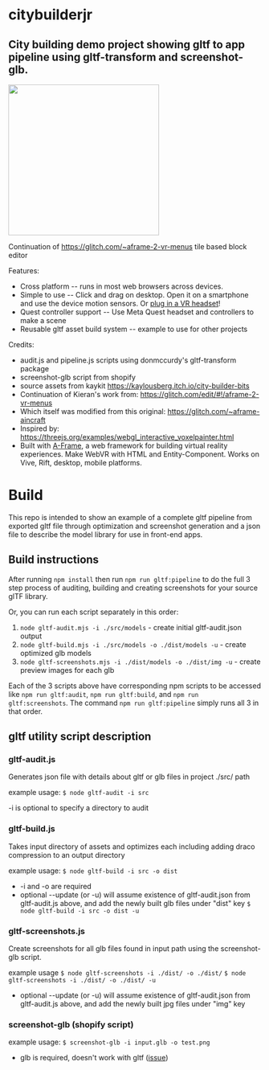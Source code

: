 # citybuilderjr
## City building demo project showing gltf to app pipeline using gltf-transform and screenshot-glb.
<img src="https://github.com/3DStreet/citybuilderjr/assets/470477/b72f5857-32fe-45a3-8252-3670a1e1ea7d" width=300 />

Continuation of https://glitch.com/~aframe-2-vr-menus tile based block editor

Features:
* Cross platform -- runs in most web browsers across devices.
* Simple to use -- Click and drag on desktop. Open it on a smartphone and use the device motion sensors. Or [plug in a VR headset](https://immersiveweb.dev/)!
* Quest controller support -- Use Meta Quest headset and controllers to make a scene
* Reusable gltf asset build system -- example to use for other projects

Credits:
* audit.js and pipeline.js scripts using donmccurdy's gltf-transform package
* screenshot-glb script from shopify
* source assets from kaykit https://kaylousberg.itch.io/city-builder-bits
* Continuation of Kieran's work from: https://glitch.com/edit/#!/aframe-2-vr-menus
* Which itself was modified from this original: https://glitch.com/~aframe-aincraft
* Inspired by: https://threejs.org/examples/webgl_interactive_voxelpainter.html
* Built with [A-Frame](https://aframe.io), a web framework for building virtual reality experiences. Make WebVR with HTML and Entity-Component. Works on Vive, Rift, desktop, mobile platforms.

# Build
This repo is intended to show an example of a complete gltf pipeline from exported gltf file through optimization and screenshot generation and a json file to describe the model library for use in front-end apps.

## Build instructions
After running `npm install` then run `npm run gltf:pipeline` to do the full 3 step process of auditing, building and creating screenshots for your source glTF library.

Or, you can run each script separately in this order:
1. `node gltf-audit.mjs -i ./src/models` - create initial gltf-audit.json output
2. `node gltf-build.mjs -i ./src/models -o ./dist/models -u` - create optimized glb models
3. `node gltf-screenshots.mjs -i ./dist/models -o ./dist/img -u` - create preview images for each glb

Each of the 3 scripts above have corresponding npm scripts to be accessed like `npm run gltf:audit`, `npm run gltf:build`, and `npm run gltf:screenshots`. The command `npm run gltf:pipeline` simply runs all 3 in that order.

## gltf utility script description

### gltf-audit.js
Generates json file with details about gltf or glb files in project ./src/ path

example usage:
`$ node gltf-audit -i src`

-i is optional to specify a directory to audit

### gltf-build.js
Takes input directory of assets and optimizes each including adding draco compression to an output directory

example usage:
`$ node gltf-build -i src -o dist`
* -i and -o are required
* optional --update (or -u) will assume existence of gltf-audit.json from gltf-audit.js above, and add the newly built glb files under "dist" key
`$ node gltf-build -i src -o dist -u`

### gltf-screenshots.js
Create screenshots for all glb files found in input path using the screenshot-glb script.

example usage
`$ node gltf-screenshots -i ./dist/ -o ./dist/`
`$ node gltf-screenshots -i ./dist/ -o ./dist/ -u`
* optional --update (or -u) will assume existence of gltf-audit.json from gltf-audit.js above, and add the newly built jpg files under "img" key

### screenshot-glb (shopify script)
example usage:
`$ screenshot-glb -i input.glb -o test.png`
* glb is required, doesn't work with gltf ([issue](https://github.com/Shopify/screenshot-glb/issues/98))
